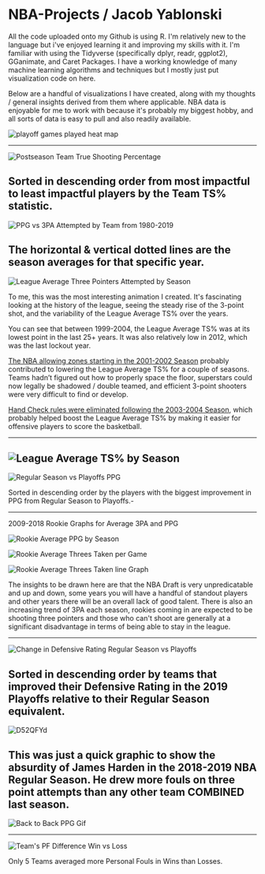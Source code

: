 # NBA-Projects / Jacob Yablonski

All the code uploaded onto my Github is using R.  I'm relatively new to the language but i've enjoyed learning it and improving my skills with it.  I'm familiar with using the Tidyverse (specifically dplyr, readr, ggplot2), GGanimate, and Caret Packages.  I have a working knowledge of many machine learning algorithms and techniques but I mostly just put visualization code on here.  

Below are a handful of visualizations I have created, along with my thoughts / general insights derived from them where applicable.  NBA data is enjoyable for me to work with because it's probably my biggest hobby, and all sorts of data is easy to pull and also readily available.

![playoff games played heat map](https://user-images.githubusercontent.com/16946556/61893972-35be5580-aec4-11e9-9cd6-cb1c91617239.png)

------------------------------------------------------------------------------------------------------------------------------------------

![Postseason Team True Shooting Percentage](https://user-images.githubusercontent.com/16946556/61836158-ce58c500-ae33-11e9-84aa-064a42b06ea2.gif)

Sorted in descending order from most impactful to least impactful players by the Team TS% statistic.  
------------------------------------------------------------------------------------------------------------------------------------------

![PPG vs 3PA Attempted by Team from 1980-2019](https://user-images.githubusercontent.com/16946556/61255477-9956bf00-a71d-11e9-893f-55dec5c029df.gif)

The horizontal & vertical dotted lines are the season averages for that specific year.
------------------------------------------------------------------------------------------------------------------------------------------

![League Average Three Pointers Attempted by Season](https://user-images.githubusercontent.com/16946556/61552600-1da28e00-aa0d-11e9-907d-6ab109be2ee5.gif)

To me, this was the most interesting animation I created.  It's fascinating looking at the history of the league, seeing the steady rise of the 3-point shot, and the variability of the League Average TS% over the years. 

You can see that between 1999-2004, the League Average TS% was at its lowest point in the last 25+ years.  It was also relatively low in 2012, which was the last lockout year.

[The NBA allowing zones starting in the 2001-2002 Season](https://www.washingtonpost.com/archive/sports/2001/04/13/nba-approves-zone-defenses-other-changes/b9126ae0-f1b9-4a35-bb3e-a3ea86251375/) probably contributed to lowering the League Average TS% for a couple of seasons.  Teams hadn’t figured out how to properly space the floor, superstars could now legally be shadowed / double teamed, and efficient 3-point shooters were very difficult to find or develop.  

[Hand Check rules were eliminated following the 2003-2004 Season](https://slate.com/culture/2006/11/the-nba-hasn-t-become-a-league-dominated-by-offense.html), which probably helped boost the League Average TS% by making it easier for offensive players to score the basketball.  


------------------------------------------------------------------------------------------------------------------------------------------

![League Average TS% by Season](https://user-images.githubusercontent.com/16946556/61324601-b0ea8200-a7c7-11e9-8b47-061751cbad90.gif)
------------------------------------------------------------------------------------------------------------------------------------------
![Regular Season vs Playoffs PPG](https://user-images.githubusercontent.com/16946556/61835749-f8a98300-ae31-11e9-86f3-cfc0a1b1b357.gif)

Sorted in descending order by the players with the biggest improvement in PPG from Regular Season to Playoffs.-

------------------------------------------------------------------------------------------------------------------------------------------
2009-2018 Rookie Graphs for Average 3PA and PPG

![Rookie Average PPG by Season](https://user-images.githubusercontent.com/16946556/61489738-34d77200-a960-11e9-995c-d84008188740.gif)

![Rookie Average Threes Taken per Game](https://user-images.githubusercontent.com/16946556/61489754-428cf780-a960-11e9-9884-b0aea8274eda.gif)

![Rookie Average Threes Taken line Graph](https://user-images.githubusercontent.com/16946556/61489765-4de02300-a960-11e9-91a9-9ae78ca1c544.gif)

The insights to be drawn here are that the NBA Draft is very unpredicatable and up and down, some years you will have a handful of standout players and other years there will be an overall lack of good talent.  There is also an increasing trend of 3PA each season, rookies coming in are expected to be shooting three pointers and those who can't shoot are generally at a significant disadvantage in terms of being able to stay in the league.  

------------------------------------------------------------------------------------------------------------------------------------------
![Change in Defensive Rating Regular Season vs Playoffs](https://user-images.githubusercontent.com/16946556/61836331-b46bb200-ae34-11e9-84ce-faaa3aee0aab.gif)

Sorted in descending order by teams that improved their Defensive Rating in the 2019 Playoffs relative to their Regular Season equivalent.  
------------------------------------------------------------------------------------------------------------------------------------------
![D52QFYd](https://user-images.githubusercontent.com/16946556/62069350-ee4e0700-b1ec-11e9-85bb-0df6f4c838c9.png)

This was just a quick graphic to show the absurdity of James Harden in the 2018-2019 NBA Regular Season.  He drew more fouls on three point attempts than any other team COMBINED last season.
------------------------------------------------------------------------------------------------------------------------------------------
![Back to Back PPG Gif](https://user-images.githubusercontent.com/16946556/66277284-e3e56480-e850-11e9-875f-bc4110a4be4e.gif)

------------------------------------------------------------------------------------------------------------------------------------------
![Team's PF Difference Win vs Loss](https://user-images.githubusercontent.com/16946556/67165609-16588c80-f33c-11e9-8b6f-6e78a9a1ddde.gif)

Only 5 Teams averaged more Personal Fouls in Wins than Losses.
